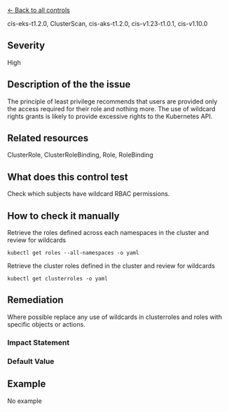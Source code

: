 [← Back to all controls](index.md)


cis-eks-t1.2.0, ClusterScan, cis-aks-t1.2.0, cis-v1.23-t1.0.1, cis-v1.10.0

## Severity

High

## Description of the the issue

The principle of least privilege recommends that users are provided only the access required for their role and nothing more. The use of wildcard rights grants is likely to provide excessive rights to the Kubernetes API.

## Related resources

ClusterRole, ClusterRoleBinding, Role, RoleBinding

## What does this control test

Check which subjects have wildcard RBAC permissions.

## How to check it manually

Retrieve the roles defined across each namespaces in the cluster and review for wildcards

```
kubectl get roles --all-namespaces -o yaml

```

 Retrieve the cluster roles defined in the cluster and review for wildcards

```
kubectl get clusterroles -o yaml

```

## Remediation

Where possible replace any use of wildcards in clusterroles and roles with specific objects or actions.

### Impact Statement

### Default Value

## Example

No example

